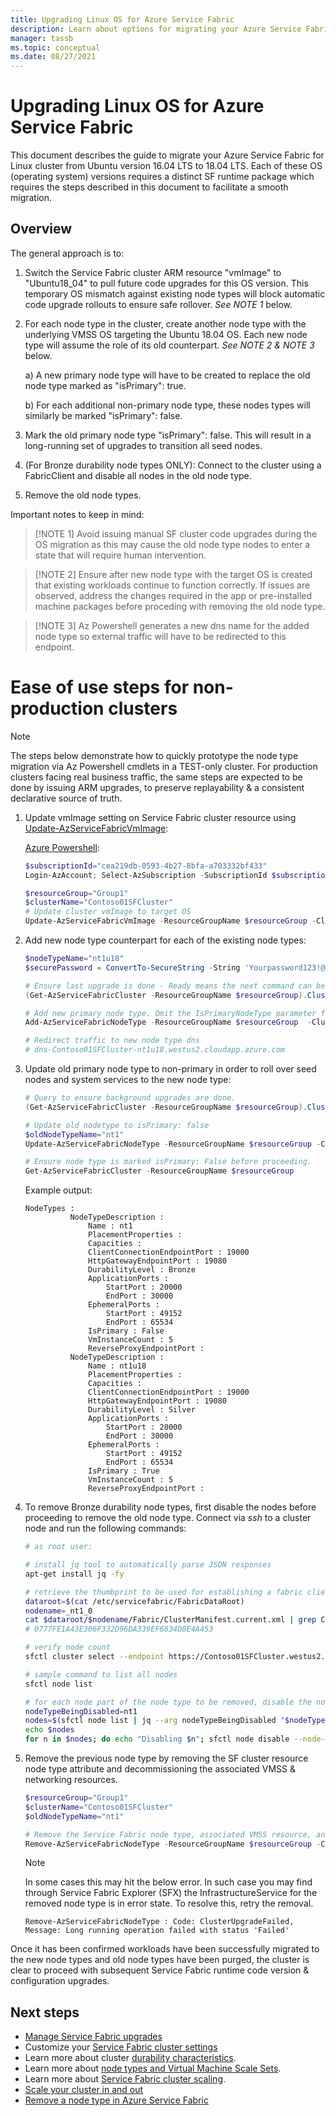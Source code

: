 ```yaml
---
title: Upgrading Linux OS for Azure Service Fabric
description: Learn about options for migrating your Azure Service Fabric cluster to another Linux OS
manager: tassb
ms.topic: conceptual
ms.date: 08/27/2021
---
```


# Upgrading Linux OS for Azure Service Fabric

This document describes the guide to migrate your Azure Service Fabric for Linux cluster from Ubuntu version 16.04 LTS to 18.04 LTS. Each of these OS (operating system) versions requires a distinct SF runtime package which requires the steps described in this document to facilitate a smooth migration.

## Overview

The general approach is to:

1. Switch the Service Fabric cluster ARM resource "vmImage" to "Ubuntu18_04" to pull future code upgrades for this OS version. This temporary OS mismatch against existing node types will block automatic code upgrade rollouts to ensure safe rollover. *See NOTE 1* below.
2. For each node type in the cluster, create another node type with the underlying VMSS OS targeting the Ubuntu 18.04 OS. Each new node type will assume the role of its old counterpart. *See NOTE 2 & NOTE 3* below.

    a) A new primary node type will have to be created to replace the old node type marked as "isPrimary": true.
    
    b) For each additional non-primary node type, these nodes types will similarly be marked "isPrimary": false.
3. Mark the old primary node type "isPrimary": false. This will result in a long-running set of upgrades to transition all seed nodes.
4. (For Bronze durability node types ONLY): Connect to the cluster using a FabricClient and disable all nodes in the old node type.
5. Remove the old node types.

Important notes to keep in mind:

> [!NOTE 1]
> Avoid issuing manual SF cluster code upgrades during the OS migration as this may cause the old node type nodes to enter a state that will require human intervention.

> [!NOTE 2]
> Ensure after new node type with the target OS is created that existing workloads continue to function correctly. If issues are observed, address the changes required in the app or pre-installed machine packages before proceding with removing the old node type.

> [!NOTE 3]
> Az Powershell generates a new dns name for the added node type so external traffic will have to be redirected to this endpoint. 


# Ease of use steps for non-production clusters

> [!NOTE]
> The steps below demonstrate how to quickly prototype the node type migration via Az Powershell cmdlets in a TEST-only cluster. For production clusters facing real business traffic, the same steps are expected to be done by issuing ARM upgrades, to preserve replayability & a consistent declarative source of truth.

1. Update vmImage setting on Service Fabric cluster resource using [Update-AzServiceFabricVmImage](https://docs.microsoft.com/en-us/powershell/module/az.servicefabric/update-azservicefabricvmimage?view=azps-6.3.0):

    [Azure Powershell](https://docs.microsoft.com/en-us/powershell/azure/install-az-ps):
    ```powershell
    $subscriptionId="cea219db-0593-4b27-8bfa-a703332bf433"
    Login-AzAccount; Select-AzSubscription -SubscriptionId $subscriptionId

    $resourceGroup="Group1"
    $clusterName="Contoso01SFCluster"
    # Update cluster vmImage to target OS
    Update-AzServiceFabricVmImage -ResourceGroupName $resourceGroup -ClusterName $clusterName -VmImage Ubuntu18_04
    ```

2. Add new node type counterpart for each of the existing node types:

    ```powershell
    $nodeTypeName="nt1u18"
    $securePassword = ConvertTo-SecureString -String 'Yourpassword123!@#' -AsPlainText -Force

    # Ensure last upgrade is done - Ready means the next command can be issued.
    (Get-AzServiceFabricCluster -ResourceGroupName $resourceGroup).ClusterState

    # Add new primary node type. Omit the IsPrimaryNodeType parameter for non-primary node types.
    Add-AzServiceFabricNodeType -ResourceGroupName $resourceGroup  -ClusterName $clusterName -NodeType $nodeTypeName -Capacity 5 -VmUserName testuser -VmPassword $securePassword -DurabilityLevel Silver -Verbose -VMImageSku 18.04-LTS -IsPrimaryNodeType $true

    # Redirect traffic to new node type dns
    # dns-Contoso01SFCluster-nt1u18.westus2.cloudapp.azure.com
    ```

3. Update old primary node type to non-primary in order to roll over seed nodes and system services to the new node type:

    ```powershell
    # Query to ensure background upgrades are done.
    (Get-AzServiceFabricCluster -ResourceGroupName $resourceGroup).ClusterState

    # Update old nodetype to isPrimary: false
    $oldNodeTypeName="nt1"
    Update-AzServiceFabricNodeType -ResourceGroupName $resourceGroup -ClusterName $clusterName -IsPrimaryNodeType $false -NodeType $oldNodeTypeName -Verbose

    # Ensure node type is marked isPrimary: False before proceeding.
    Get-AzServiceFabricCluster -ResourceGroupName $resourceGroup
    ```

    Example output:
    ```
    NodeTypes :
              NodeTypeDescription :
                  Name : nt1
                  PlacementProperties :
                  Capacities :
                  ClientConnectionEndpointPort : 19000
                  HttpGatewayEndpointPort : 19080
                  DurabilityLevel : Bronze
                  ApplicationPorts :
                      StartPort : 20000
                      EndPort : 30000
                  EphemeralPorts :
                      StartPort : 49152
                      EndPort : 65534
                  IsPrimary : False
                  VmInstanceCount : 5
                  ReverseProxyEndpointPort :
              NodeTypeDescription :
                  Name : nt1u18
                  PlacementProperties :
                  Capacities :
                  ClientConnectionEndpointPort : 19000
                  HttpGatewayEndpointPort : 19080
                  DurabilityLevel : Silver
                  ApplicationPorts :
                      StartPort : 20000
                      EndPort : 30000
                  EphemeralPorts :
                      StartPort : 49152
                      EndPort : 65534
                  IsPrimary : True
                  VmInstanceCount : 5
                  ReverseProxyEndpointPort :
    ```

4. To remove Bronze durability node types, first disable the nodes before proceeding to remove the old node type. Connect via *ssh* to a cluster node and run the following commands:

    ```bash
    # as root user:

    # install jq tool to automatically parse JSON responses
    apt-get install jq -fy

    # retrieve the thumbprint to be used for establishing a fabric client
    dataroot=$(cat /etc/servicefabric/FabricDataRoot)
    nodename=_nt1_0
    cat $dataroot/$nodename/Fabric/ClusterManifest.current.xml | grep ClientCertThumbprints
    # 0777FE1A43E306F332D96DA339EF6834D0E4A453

    # verify node count
    sfctl cluster select --endpoint https://Contoso01SFCluster.westus2.cloudapp.azure.com:19080 --pem /var/lib/waagent/0777FE1A43E306F332D96DA339EF6834D0E4A453.pem --no-verify

    # sample command to list all nodes
    sfctl node list

    # for each node part of the node type to be removed, disable the node:
    nodeTypeBeingDisabled=nt1
    nodes=$(sfctl node list | jq --arg nodeTypeBeingDisabled "$nodeTypeBeingDisabled" '.items[] | select(.type==$nodeTypeBeingDisabled) | .name' | sed s/\"//g)
    echo $nodes
    for n in $nodes; do echo "Disabling $n"; sfctl node disable --node-name $n --deactivation-intent RemoveNode --timeout 300; done
    ```

5. Remove the previous node type by removing the SF cluster resource node type attribute and decommissioning the associated VMSS & networking resources.

    ```powershell
    $resourceGroup="Group1"
    $clusterName="Contoso01SFCluster"
    $oldNodeTypeName="nt1"

    # Remove the Service Fabric node type, associated VMSS resource, and any trailing networking resources that are no longer used. 
    Remove-AzServiceFabricNodeType -ResourceGroupName $resourceGroup -ClusterName $clusterName -NodeType $oldNodeTypeName
    ```

    > [!NOTE]
    > In some cases this may hit the below error. In such case you may find through Service Fabric Explorer (SFX) the InfrastructureService for the removed node type is in error state. To resolve this, retry the removal.
    ```
    Remove-AzServiceFabricNodeType : Code: ClusterUpgradeFailed, Message: Long running operation failed with status 'Failed'
    ```

Once it has been confirmed workloads have been successfully migrated to the new node types and old node types have been purged, the cluster is clear to proceed with subsequent Service Fabric runtime code version & configuration upgrades.

## Next steps

* [Manage Service Fabric upgrades](service-fabric-cluster-upgrade-version-azure.md)
* Customize your [Service Fabric cluster settings](service-fabric-cluster-fabric-settings.md)
* Learn more about cluster [durability characteristics](./service-fabric-cluster-capacity.md#durability-characteristics-of-the-cluster).
* Learn more about [node types and Virtual Machine Scale Sets](service-fabric-cluster-nodetypes.md).
* Learn more about [Service Fabric cluster scaling](service-fabric-cluster-scaling.md).
* [Scale your cluster in and out](service-fabric-cluster-scale-in-out.md)
* [Remove a node type in Azure Service Fabric](service-fabric-how-to-remove-node-type.md)

